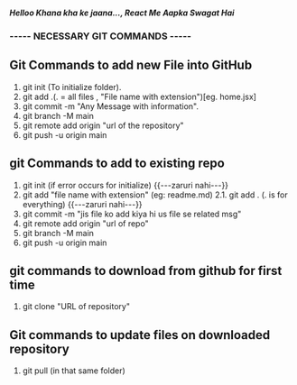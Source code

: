 ##### Helloo Khana kha ke jaana..., React Me Aapka Swagat Hai

### ----- NECESSARY GIT COMMANDS ----- ###

## Git Commands to add new File into GitHub

1. git init (To initialize folder).
2. git add .(. = all files , "File name with extension")[eg. home.jsx]
3. git commit -m "Any Message with information".
4. git branch -M main
5. git remote add origin "url of the repository"
6. git push -u origin main

## git Commands to add to existing repo

1. git init (if error occurs for initialize) {{---zaruri nahi---}}
2. git add "file name with extension" (eg: readme.md)
   2.1. git add . (. is for everything) {{---zaruri nahi---}}
3. git commit -m "jis file ko add kiya hi us file se related msg"
4. git remote add origin "url of repo"
5. git branch -M main
6. git push -u origin main

## git commands to download from github for first time

1. git clone "URL of repository"
 
## Git commands to update files on downloaded repository

1. git pull (in that same folder)